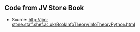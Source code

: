 ## Code from JV Stone Book

* Source: http://jim-stone.staff.shef.ac.uk/BookInfoTheory/InfoTheoryPython.html
